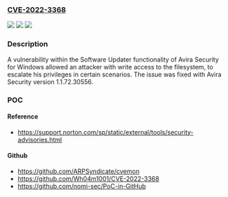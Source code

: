 ### [CVE-2022-3368](https://cve.mitre.org/cgi-bin/cvename.cgi?name=CVE-2022-3368)
![](https://img.shields.io/static/v1?label=Product&message=%22Avira%20Security%22%20%E2%80%93%20for%20Windows&color=blue)
![](https://img.shields.io/static/v1?label=Version&message=all%3C%201.1.71.30554%20&color=brighgreen)
![](https://img.shields.io/static/v1?label=Vulnerability&message=Privilege%20Escalation&color=brighgreen)

### Description

A vulnerability within the Software Updater functionality of Avira Security for Windows allowed an attacker with write access to the filesystem, to escalate his privileges in certain scenarios. The issue was fixed with Avira Security version 1.1.72.30556.

### POC

#### Reference
- https://support.norton.com/sp/static/external/tools/security-advisories.html

#### Github
- https://github.com/ARPSyndicate/cvemon
- https://github.com/Wh04m1001/CVE-2022-3368
- https://github.com/nomi-sec/PoC-in-GitHub

